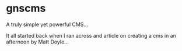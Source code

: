 gnscms
====== 

A truly simple yet powerful CMS...

It all started back when I ran across and article on creating a cms in an afternoon by Matt Doyle...